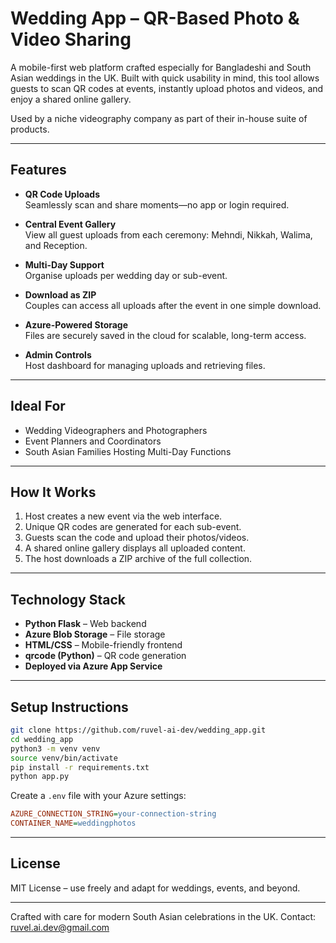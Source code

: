 # Wedding App – QR-Based Photo & Video Sharing

A mobile-first web platform crafted especially for Bangladeshi and South Asian weddings in the UK. Built with quick usability in mind, this tool allows guests to scan QR codes at events, instantly upload photos and videos, and enjoy a shared online gallery. 

Used by a niche videography company as part of their in-house suite of products.

---

## Features

- **QR Code Uploads**  
  Seamlessly scan and share moments—no app or login required.

- **Central Event Gallery**  
  View all guest uploads from each ceremony: Mehndi, Nikkah, Walima, and Reception.

- **Multi-Day Support**  
  Organise uploads per wedding day or sub-event.

- **Download as ZIP**  
  Couples can access all uploads after the event in one simple download.

- **Azure-Powered Storage**  
  Files are securely saved in the cloud for scalable, long-term access.

- **Admin Controls**  
  Host dashboard for managing uploads and retrieving files.

---

## Ideal For

- Wedding Videographers and Photographers  
- Event Planners and Coordinators  
- South Asian Families Hosting Multi-Day Functions

---

## How It Works

1. Host creates a new event via the web interface.
2. Unique QR codes are generated for each sub-event.
3. Guests scan the code and upload their photos/videos.
4. A shared online gallery displays all uploaded content.
5. The host downloads a ZIP archive of the full collection.

---

## Technology Stack

- **Python Flask** – Web backend
- **Azure Blob Storage** – File storage
- **HTML/CSS** – Mobile-friendly frontend
- **qrcode (Python)** – QR code generation
- **Deployed via Azure App Service**

---

## Setup Instructions

```bash
git clone https://github.com/ruvel-ai-dev/wedding_app.git
cd wedding_app
python3 -m venv venv
source venv/bin/activate
pip install -r requirements.txt
python app.py
```

Create a `.env` file with your Azure settings:

```ini
AZURE_CONNECTION_STRING=your-connection-string
CONTAINER_NAME=weddingphotos
```

---

## License

MIT License – use freely and adapt for weddings, events, and beyond.

---

Crafted with care for modern South Asian celebrations in the UK. Contact: ruvel.ai.dev@gmail.com
